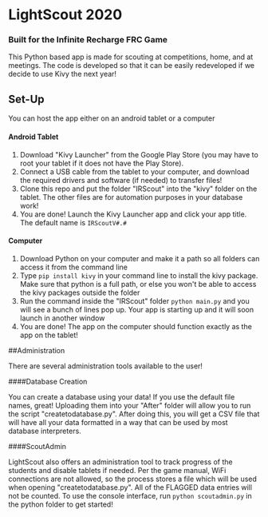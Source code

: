 # LightScout 2020
### Built for the Infinite Recharge FRC Game

This Python based app is made for scouting at competitions, home, and at meetings. The code is developed so that it can be easily redeveloped if we decide to use Kivy the next year!

## Set-Up

You can host the app either on an android tablet or a computer

#### Android Tablet

1. Download "Kivy Launcher" from the Google Play Store (you may have to root your tablet if it does not have the Play Store).
2. Connect a USB cable from the tablet to your computer, and download the required drivers and software (if needed) to transfer files!
3. Clone this repo and put the folder "IRScout" into the "kivy" folder on the tablet. The other files are for automation purposes in your database work!
4. You are done! Launch the Kivy Launcher app and click your app title. The default name is `IRScoutV#.#`

#### Computer

1. Download Python on your computer and make it a path so all folders can access it from the command line
2. Type `pip install kivy` in your command line to install the kivy package. Make sure that python is a full path, or else you won't be able to access the kivy packages outside the folder
3. Run the command inside the "IRScout" folder `python main.py` and you will see a bunch of lines pop up. Your app is starting up and it will soon launch in another window
4. You are done! The app on the computer should function exactly as the app on the tablet!

##Administration

There are several administration tools available to the user!

####Database Creation

You can create a database using your data! If you use the default file names, great! Uploading them into your "After" folder will allow you to run the script "createtodatabase.py". After doing this, you will get a CSV file that will have all your data formatted in a way that can be used by most database interpreters.

####ScoutAdmin

LightScout also offers an administration tool to track progress of the students and disable tablets if needed. Per the game manual, WiFi connections are not allowed, so the process stores a file which will be used when opening "createtodatabase.py". All of the FLAGGED data entries will not be counted. To use the console interface, run `python scoutadmin.py` in the python folder to get started!
